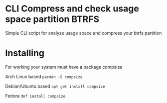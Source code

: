 # CLI Compress and check usage space partition BTRFS
Simple CLI script for analyze usage space and compress your btrfs partition


# Installing

For working your system must have a package compsize

Arch Linux based
```pacman -S compsize```

Debian/Ubuntu based
```apt get install compsize```

Fedora
```dnf install compsize```
